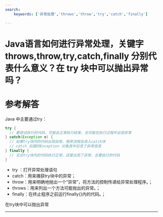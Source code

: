 ```yaml
---
search:
    keywords: ['异常处理','throws','throw','try','catch','finally']

---
```



# Java语言如何进行异常处理，关键字throws,throw,try,catch,finally 分别代表什么意义？在 try 块中可以抛出异常吗？

# 参考解答

Java 中主要通过try：
```java
try {
  // 要尝试执行的代码，可能会正常执行结束，也可能在执行过程中出现异常
} catch(Exception e) {
  // 如果try块内的代码出现异常，程序流程会进入catch块
  // catch 后跟的Exception 对象其中包含了异常信息
} finally {
  // 无论try块内的代码执行正常，还是出现了异常，总要执行的代码
}
```

* try ：打开异常处理语句 
* catch：用来捕获try块中的异常； 
* throw：用来明确地抛出一个“异常”，将方法的控制传递给异常处理程序。；
* throws：用来列出一个方法可能抛出的异常。；
* finally：在终止程序之前运行finally{}内的代码。； 

在try块中可以抛出异常

---

